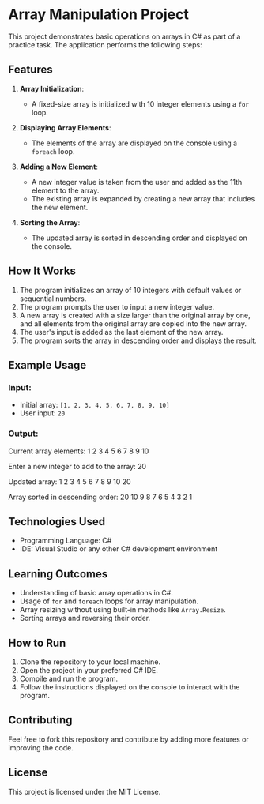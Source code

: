 # Array Manipulation Project

This project demonstrates basic operations on arrays in C# as part of a practice task. The application performs the following steps:

## Features
1. **Array Initialization**: 
   - A fixed-size array is initialized with 10 integer elements using a `for` loop.

2. **Displaying Array Elements**:
   - The elements of the array are displayed on the console using a `foreach` loop.

3. **Adding a New Element**:
   - A new integer value is taken from the user and added as the 11th element to the array. 
   - The existing array is expanded by creating a new array that includes the new element.

4. **Sorting the Array**:
   - The updated array is sorted in descending order and displayed on the console.

## How It Works
1. The program initializes an array of 10 integers with default values or sequential numbers.
2. The program prompts the user to input a new integer value.
3. A new array is created with a size larger than the original array by one, and all elements from the original array are copied into the new array.
4. The user's input is added as the last element of the new array.
5. The program sorts the array in descending order and displays the result.

## Example Usage
### Input:
- Initial array: `[1, 2, 3, 4, 5, 6, 7, 8, 9, 10]`
- User input: `20`

### Output:
Current array elements: 1 2 3 4 5 6 7 8 9 10

Enter a new integer to add to the array: 20

Updated array: 1 2 3 4 5 6 7 8 9 10 20

Array sorted in descending order: 20 10 9 8 7 6 5 4 3 2 1


## Technologies Used
- Programming Language: C#
- IDE: Visual Studio or any other C# development environment

## Learning Outcomes
- Understanding of basic array operations in C#.
- Usage of `for` and `foreach` loops for array manipulation.
- Array resizing without using built-in methods like `Array.Resize`.
- Sorting arrays and reversing their order.

## How to Run
1. Clone the repository to your local machine.
2. Open the project in your preferred C# IDE.
3. Compile and run the program.
4. Follow the instructions displayed on the console to interact with the program.

## Contributing
Feel free to fork this repository and contribute by adding more features or improving the code.

## License
This project is licensed under the MIT License.
